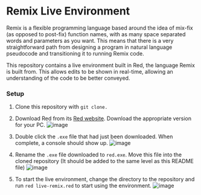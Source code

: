 # Remix Live Environment

Remix is a flexible programming language based around the idea of mix-fix (as opposed to post-fix) function names, with as many space separated words and parameters as you want. This means that there is a very straightforward path from designing a program in natural language pseudocode and transitioning it to running Remix code.

This repository contains a live environment built in Red, the language Remix is built from. This allows edits to be shown in real-time, allowing an understanding of the code to be better conveyed.

### Setup

1. Clone this repository with `git clone.`
2. Download Red from its [Red website](https://www.red-lang.org/p/download.html). Download the appropriate version for your PC.
   ![image](https://user-images.githubusercontent.com/54381704/137615767-ce56f428-0545-4d10-891e-28bb1994375b.png)
3. Double click the `.exe` file that had just been downloaded. When complete, a console should show up.
   ![image](https://user-images.githubusercontent.com/54381704/137615707-a64cb39f-4431-4841-9a13-624d08d5fb53.png)

4. Rename the `.exe` file downloaded to `red.exe`. Move this file into the cloned repository (It should be added to the same level as this README file)
   ![image](https://user-images.githubusercontent.com/54381704/137615726-daabf0e1-e1bf-4fa6-b439-df7b38f46758.png)

5. To start the live environment, change the directory to the repository and run `red live-remix.red` to start using the environment.
   ![image](https://user-images.githubusercontent.com/54381704/137615746-60b898b1-7fdd-44cd-98dc-5cd09e03f15d.png)
